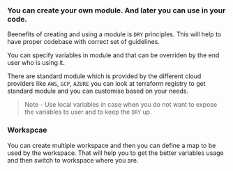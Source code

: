 ### You can create your own module. And later you can use in your code.

Beenefits of creating and using a module is `DRY` principles. This will help to have proper codebase with correct set of guidelines.

You can specify variables in module and that can be overriden by the end user who is using it.

There are standard module which is provided by the different cloud providers like `AWS`, `GCP`, `AZURE` you can look at terraform registry to get standard module and you can customise based on your needs.

> Note - Use local variables in case when you do not want to expose the variables to user and to keep the `DRY` up.

### Workspcae

You can create multiple workspace and then you can define a map to be used by the workspace. That will help you to get the better variables usage and then switch to workspace where you are.
